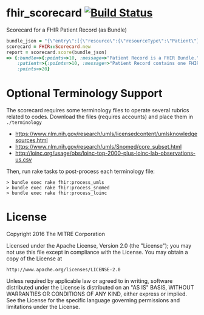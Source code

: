 # fhir_scorecard [![Build Status](https://travis-ci.org/fhir-crucible/fhir_scorecard.svg?branch=master)](https://travis-ci.org/fhir-crucible/fhir_scorecard)

Scorecard for a FHIR Patient Record (as Bundle)

```ruby
bundle_json = "{\"entry\":[{\"resource\":{\"resourceType\":\"Patient\"}}],\"resourceType\":\"Bundle\"}"
scorecard = FHIR::Scorecard.new
report = scorecard.score(bundle_json)
=> {:bundle=>{:points=>10, :message=>"Patient Record is a FHIR Bundle."},
    :patient=>{:points=>10, :message=>"Patient Record contains one FHIR Patient."},
    :points=>20}
```

# Optional Terminology Support

The scorecard requires some terminology files to operate several rubrics related
to codes. Download the files (requires accounts) and place them in `./terminology`

- https://www.nlm.nih.gov/research/umls/licensedcontent/umlsknowledgesources.html
- https://www.nlm.nih.gov/research/umls/Snomed/core_subset.html
- http://loinc.org/usage/obs/loinc-top-2000-plus-loinc-lab-observations-us.csv

Then, run rake tasks to post-process each terminology file:

```
> bundle exec rake fhir:process_umls
> bundle exec rake fhir:process_snomed
> bundle exec rake fhir:process_loinc
```

# License

Copyright 2016 The MITRE Corporation

Licensed under the Apache License, Version 2.0 (the "License");
you may not use this file except in compliance with the License.
You may obtain a copy of the License at

    http://www.apache.org/licenses/LICENSE-2.0

Unless required by applicable law or agreed to in writing, software
distributed under the License is distributed on an "AS IS" BASIS,
WITHOUT WARRANTIES OR CONDITIONS OF ANY KIND, either express or implied.
See the License for the specific language governing permissions and
limitations under the License.
